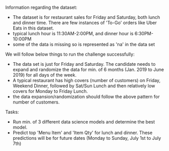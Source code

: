 Information regarding the dataset:

* The dataset is for restaurant sales for Friday and Saturday, both lunch and dinner time. There are few instances of 'To-Go' orders like Uber Eats in this dataset.
* typical lunch hour is 11:30AM-2:00PM, and dinner hour is 6:30PM-10:00PM
* some of the data is missing so is represented as 'na' in the data set

We will follow below things to run the challenge successfully:

* The data set is just for Friday and Saturday. The candidate needs to expand and randomize the data for min. of 6 months (Jan. 2019 to June 2019) for all days of the week.
* A typical restaurant has high covers (number of customers) on Friday, Weekend Dinner, followed by Sat/Sun Lunch and then relatively low covers for Monday to Friday Lunch.
* the data expansion/randomization should follow the above pattern for number of customers.

Tasks:
* Run min. of 3 different data science models and determine the best model.
* Predict top 'Menu Item' and 'Item Qty' for lunch and dinner. These predictions will be for future dates (Monday to Sunday, July 1st to July 7th)

